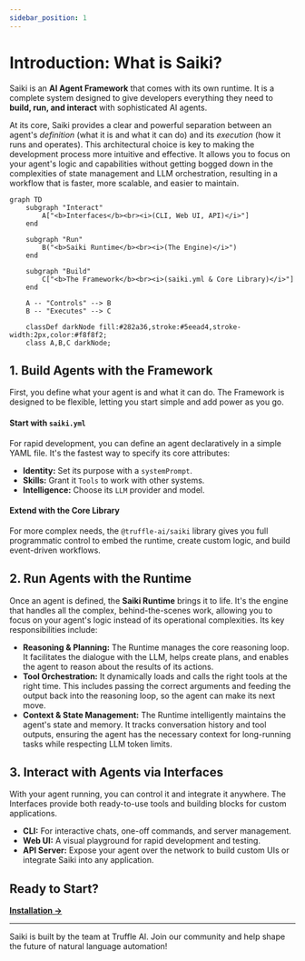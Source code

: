 ```yaml
---
sidebar_position: 1
---
```


# Introduction: What is Saiki?

Saiki is an **AI Agent Framework** that comes with its own runtime. It is a complete system designed to give developers everything they need to **build, run, and interact** with sophisticated AI agents.

At its core, Saiki provides a clear and powerful separation between an agent's *definition* (what it is and what it can do) and its *execution* (how it runs and operates). This architectural choice is key to making the development process more intuitive and effective. It allows you to focus on your agent's logic and capabilities without getting bogged down in the complexities of state management and LLM orchestration, resulting in a workflow that is faster, more scalable, and easier to maintain.

```mermaid
graph TD
    subgraph "Interact"
        A["<b>Interfaces</b><br><i>(CLI, Web UI, API)</i>"]
    end
    
    subgraph "Run"
        B("<b>Saiki Runtime</b><br><i>(The Engine)</i>")
    end

    subgraph "Build"
        C["<b>The Framework</b><br><i>(saiki.yml & Core Library)</i>"]
    end

    A -- "Controls" --> B
    B -- "Executes" --> C

    classDef darkNode fill:#282a36,stroke:#5eead4,stroke-width:2px,color:#f8f8f2;
    class A,B,C darkNode;
```

## 1. Build Agents with the Framework
First, you define what your agent is and what it can do. The Framework is designed to be flexible, letting you start simple and add power as you go.

#### Start with `saiki.yml`
For rapid development, you can define an agent declaratively in a simple YAML file. It's the fastest way to specify its core attributes:
-   **Identity:** Set its purpose with a `systemPrompt`.
-   **Skills:** Grant it `Tools` to work with other systems.
-   **Intelligence:** Choose its `LLM` provider and model.

#### Extend with the Core Library
For more complex needs, the `@truffle-ai/saiki` library gives you full programmatic control to embed the runtime, create custom logic, and build event-driven workflows.

## 2. Run Agents with the Runtime
Once an agent is defined, the **Saiki Runtime** brings it to life. It's the engine that handles all the complex, behind-the-scenes work, allowing you to focus on your agent's logic instead of its operational complexities. Its key responsibilities include:

-   **Reasoning & Planning:** The Runtime manages the core reasoning loop. It facilitates the dialogue with the LLM, helps create plans, and enables the agent to reason about the results of its actions.
-   **Tool Orchestration:** It dynamically loads and calls the right tools at the right time. This includes passing the correct arguments and feeding the output back into the reasoning loop, so the agent can make its next move.
-   **Context & State Management:** The Runtime intelligently maintains the agent's state and memory. It tracks conversation history and tool outputs, ensuring the agent has the necessary context for long-running tasks while respecting LLM token limits.

## 3. Interact with Agents via Interfaces
With your agent running, you can control it and integrate it anywhere. The Interfaces provide both ready-to-use tools and building blocks for custom applications.
-   **CLI:** For interactive chats, one-off commands, and server management.
-   **Web UI:** A visual playground for rapid development and testing.
-   **API Server:** Expose your agent over the network to build custom UIs or integrate Saiki into any application.

## Ready to Start?

**[Installation →](./installation.md)**

---

Saiki is built by the team at Truffle AI. Join our community and help shape the future of natural language automation! 